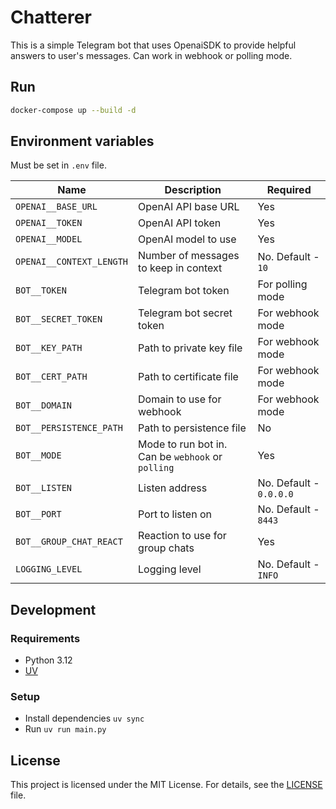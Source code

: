 # Chatterer

This is a simple Telegram bot that uses OpenaiSDK to provide helpful answers to user's messages. Can work in webhook or polling mode.

## Run

```bash
docker-compose up --build -d
```

## Environment variables

Must be set in `.env` file.

| Name | Description | Required |
| --- | --- | --- |
| `OPENAI__BASE_URL` | OpenAI API base URL | Yes |
| `OPENAI__TOKEN` | OpenAI API token | Yes |
| `OPENAI__MODEL` | OpenAI model to use | Yes |
| `OPENAI__CONTEXT_LENGTH` | Number of messages to keep in context | No. Default - `10` |
| `BOT__TOKEN` | Telegram bot token | For polling mode |
| `BOT__SECRET_TOKEN` | Telegram bot secret token | For webhook mode |
| `BOT__KEY_PATH` | Path to private key file | For webhook mode |
| `BOT__CERT_PATH` | Path to certificate file | For webhook mode |
| `BOT__DOMAIN` | Domain to use for webhook | For webhook mode |
| `BOT__PERSISTENCE_PATH` | Path to persistence file | No |
| `BOT__MODE` | Mode to run bot in. Can be `webhook` or `polling` | Yes |
| `BOT__LISTEN` | Listen address | No. Default - `0.0.0.0` |
| `BOT__PORT` | Port to listen on | No. Default - `8443` |
| `BOT__GROUP_CHAT_REACT` | Reaction to use for group chats | Yes |
| `LOGGING_LEVEL` | Logging level | No. Default - `INFO` |

## Development

### Requirements

- Python 3.12
- [UV](https://docs.astral.sh/uv/)

### Setup

- Install dependencies `uv sync`
- Run `uv run main.py`

## License

This project is licensed under the MIT License. For details, see the [LICENSE](LICENSE) file.
